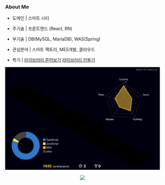 
### About Me

- 도메인 | 스마트 시티

- 주기술 | 프론트엔드 (React, RN)

- 부기술 | DB(MySQL, MariaDB), WAS(Spring)

- 관심분야 | 스마트 팩토리, MES개발, 클라우드

- 특기 | [라이브러리 뜯어보기](https://github.com/taetaeo/quill-better-table/commits/master/) [라이브러리 만들기](https://www.npmjs.com/package/taeo-utils)




<!-- <a href="https://hits.seeyoufarm.com"><img src="https://hits.seeyoufarm.com/api/count/incr/badge.svg?url=https%3A%2F%2Fgithub.com%2Fdahhnym&count_bg=%2379C83D&title_bg=%23555555&icon=&icon_color=%23E7E7E7&title=hits&edge_flat=true" align="right"/></a><br>
->

<!-- ![header](https://capsule-render.vercel.app/api?type=waving&color=gradient&height=300&section=header&text=Hello👋%20I'm%20T.K%20&fontSize=90&fontAlignY=45)
->



<!-- ![javascript](https://badges.aleen42.com/src/javascript.svg)
![node](https://badges.aleen42.com/src/node.svg)
![vue](https://badges.aleen42.com/src/vue.svg)
![react](https://badges.aleen42.com/src/react.svg)
![typescript](https://badges.aleen42.com/src/typescript.svg)
![webpack](https://badges.aleen42.com/src/webpack.svg) -->

<!-- [![tk's github activity graph](https://activity-graph.herokuapp.com/graph?username=ohtaekwon&theme=xcode)](https://github.com/holabee/github-readme-activity-graph)
 -->


<!-- <b><em><a href="https://ohtaekwon.github.io/OHTK-Portfolio/">더 알아보기!</a></em></b> -->

![리드미 3D](https://github.com/taetaeo/taetaeo/blob/master/profile-3d-contrib/profile-night-rainbow.svg)


<p align="center">
  <a href="https://github.com/taetaeo" title="GitHub OHTAEKWON">
    <img src="https://img.shields.io/github/followers/taetaeo?label=follow&style=social" alt-text="GitHub OHTAEKWON" height="30"/>
  </a>






